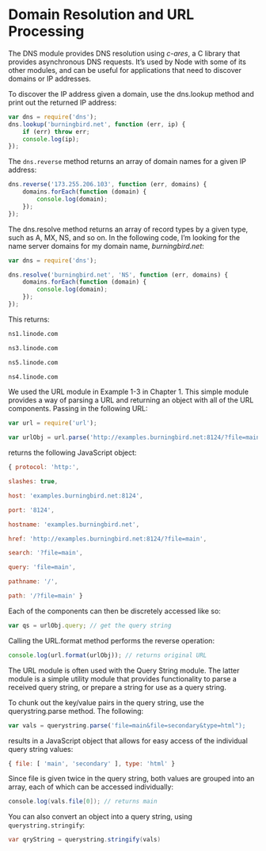 # Domain Resolution and URL Processing

The DNS module provides DNS resolution using *c-ares*, a C library that provides asynchronous DNS requests. It’s used by Node with some of its other modules, and can be useful for applications that need to discover domains or IP addresses.

To discover the IP address given a domain, use the dns.lookup method and print out the returned IP address:

```jsx
var dns = require('dns');
dns.lookup('burningbird.net', function (err, ip) {
    if (err) throw err;
    console.log(ip);
});
```

The `dns.reverse` method returns an array of domain names for a given IP address:

```jsx
dns.reverse('173.255.206.103', function (err, domains) {
    domains.forEach(function (domain) {
        console.log(domain);
    });
});
```

The dns.resolve method returns an array of record types by a given type, such as A, MX, NS, and so on. In the following code, I’m looking for the name server domains for my domain name, *burningbird.net*:

```jsx
var dns = require('dns');

dns.resolve('burningbird.net', 'NS', function (err, domains) {
    domains.forEach(function (domain) {
        console.log(domain);
    });
});
```

This returns:

```bash
ns1.linode.com

ns3.linode.com

ns5.linode.com

ns4.linode.com
```

We used the URL module in Example 1-3 in Chapter 1. This simple module provides a way of parsing a URL and returning an object with all of the URL components. Passing in the following URL:

```jsx
var url = require('url');

var urlObj = url.parse('http://examples.burningbird.net:8124/?file=main');
```

returns the following JavaScript object:

```jsx
{ protocol: 'http:',

slashes: true,

host: 'examples.burningbird.net:8124',

port: '8124',

hostname: 'examples.burningbird.net',

href: 'http://examples.burningbird.net:8124/?file=main',

search: '?file=main',

query: 'file=main',

pathname: '/',

path: '/?file=main' }
```

Each of the components can then be discretely accessed like so:

```jsx
var qs = urlObj.query; // get the query string
```

Calling the URL.format method performs the reverse operation:

```jsx
console.log(url.format(urlObj)); // returns original URL
```

The URL module is often used with the Query String module. The latter module is a simple utility module that provides functionality to parse a received query string, or prepare a string for use as a query string.

To chunk out the key/value pairs in the query string, use the querystring.parse method. The following:

```jsx
var vals = querystring.parse('file=main&file=secondary&type=html");
```

results in a JavaScript object that allows for easy access of the individual query string values:

```jsx
{ file: [ 'main', 'secondary' ], type: 'html' }
```

Since file is given twice in the query string, both values are grouped into an array, each of which can be accessed individually:

```java
console.log(vals.file[0]); // returns main
```

You can also convert an object into a query string, using `querystring.stringify`:

```java
var qryString = querystring.stringify(vals)
```